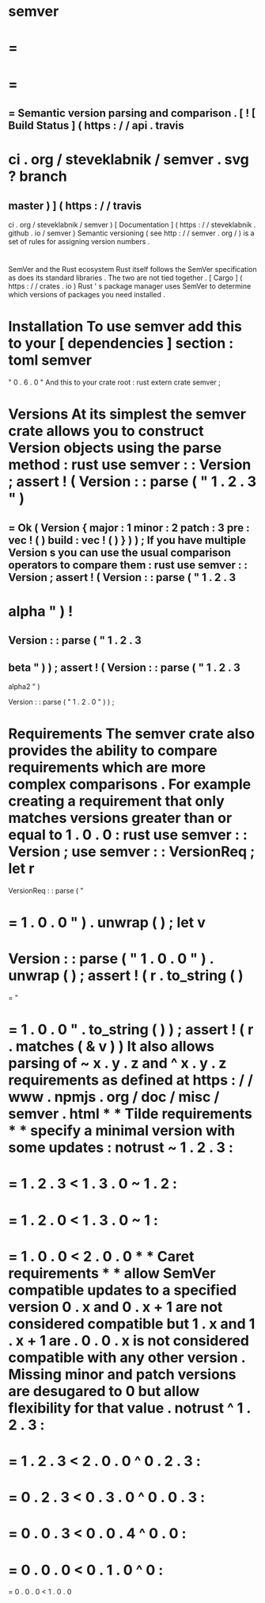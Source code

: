 semver
=
=
=
=
=
=
Semantic
version
parsing
and
comparison
.
[
!
[
Build
Status
]
(
https
:
/
/
api
.
travis
-
ci
.
org
/
steveklabnik
/
semver
.
svg
?
branch
=
master
)
]
(
https
:
/
/
travis
-
ci
.
org
/
steveklabnik
/
semver
)
[
Documentation
]
(
https
:
/
/
steveklabnik
.
github
.
io
/
semver
)
Semantic
versioning
(
see
http
:
/
/
semver
.
org
/
)
is
a
set
of
rules
for
assigning
version
numbers
.
#
#
SemVer
and
the
Rust
ecosystem
Rust
itself
follows
the
SemVer
specification
as
does
its
standard
libraries
.
The
two
are
not
tied
together
.
[
Cargo
]
(
https
:
/
/
crates
.
io
)
Rust
'
s
package
manager
uses
SemVer
to
determine
which
versions
of
packages
you
need
installed
.
#
#
Installation
To
use
semver
add
this
to
your
[
dependencies
]
section
:
toml
semver
=
"
0
.
6
.
0
"
And
this
to
your
crate
root
:
rust
extern
crate
semver
;
#
#
Versions
At
its
simplest
the
semver
crate
allows
you
to
construct
Version
objects
using
the
parse
method
:
rust
use
semver
:
:
Version
;
assert
!
(
Version
:
:
parse
(
"
1
.
2
.
3
"
)
=
=
Ok
(
Version
{
major
:
1
minor
:
2
patch
:
3
pre
:
vec
!
(
)
build
:
vec
!
(
)
}
)
)
;
If
you
have
multiple
Version
s
you
can
use
the
usual
comparison
operators
to
compare
them
:
rust
use
semver
:
:
Version
;
assert
!
(
Version
:
:
parse
(
"
1
.
2
.
3
-
alpha
"
)
!
=
Version
:
:
parse
(
"
1
.
2
.
3
-
beta
"
)
)
;
assert
!
(
Version
:
:
parse
(
"
1
.
2
.
3
-
alpha2
"
)
>
Version
:
:
parse
(
"
1
.
2
.
0
"
)
)
;
#
#
Requirements
The
semver
crate
also
provides
the
ability
to
compare
requirements
which
are
more
complex
comparisons
.
For
example
creating
a
requirement
that
only
matches
versions
greater
than
or
equal
to
1
.
0
.
0
:
rust
use
semver
:
:
Version
;
use
semver
:
:
VersionReq
;
let
r
=
VersionReq
:
:
parse
(
"
>
=
1
.
0
.
0
"
)
.
unwrap
(
)
;
let
v
=
Version
:
:
parse
(
"
1
.
0
.
0
"
)
.
unwrap
(
)
;
assert
!
(
r
.
to_string
(
)
=
=
"
>
=
1
.
0
.
0
"
.
to_string
(
)
)
;
assert
!
(
r
.
matches
(
&
v
)
)
It
also
allows
parsing
of
~
x
.
y
.
z
and
^
x
.
y
.
z
requirements
as
defined
at
https
:
/
/
www
.
npmjs
.
org
/
doc
/
misc
/
semver
.
html
*
*
Tilde
requirements
*
*
specify
a
minimal
version
with
some
updates
:
notrust
~
1
.
2
.
3
:
=
>
=
1
.
2
.
3
<
1
.
3
.
0
~
1
.
2
:
=
>
=
1
.
2
.
0
<
1
.
3
.
0
~
1
:
=
>
=
1
.
0
.
0
<
2
.
0
.
0
*
*
Caret
requirements
*
*
allow
SemVer
compatible
updates
to
a
specified
version
0
.
x
and
0
.
x
+
1
are
not
considered
compatible
but
1
.
x
and
1
.
x
+
1
are
.
0
.
0
.
x
is
not
considered
compatible
with
any
other
version
.
Missing
minor
and
patch
versions
are
desugared
to
0
but
allow
flexibility
for
that
value
.
notrust
^
1
.
2
.
3
:
=
>
=
1
.
2
.
3
<
2
.
0
.
0
^
0
.
2
.
3
:
=
>
=
0
.
2
.
3
<
0
.
3
.
0
^
0
.
0
.
3
:
=
>
=
0
.
0
.
3
<
0
.
0
.
4
^
0
.
0
:
=
>
=
0
.
0
.
0
<
0
.
1
.
0
^
0
:
=
>
=
0
.
0
.
0
<
1
.
0
.
0
